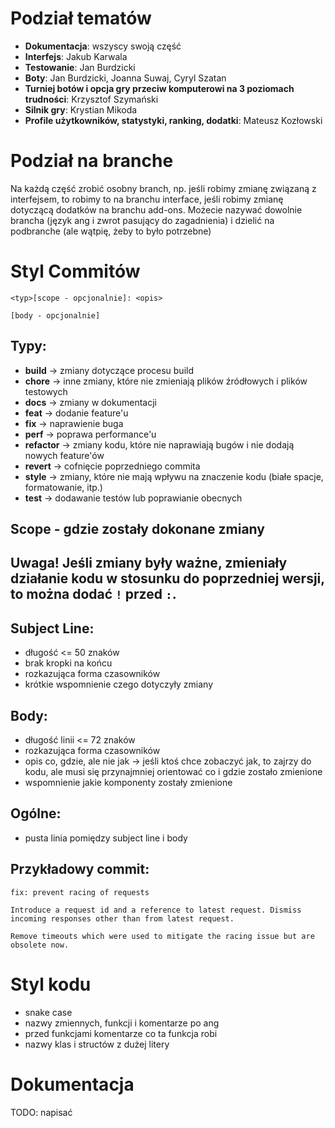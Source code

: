 # Podział tematów

* **Dokumentacja**: wszyscy swoją część
* **Interfejs**: Jakub Karwala
* **Testowanie**: Jan Burdzicki
* **Boty**: Jan Burdzicki, Joanna Suwaj, Cyryl Szatan
* **Turniej botów i opcja gry przeciw komputerowi na 3 poziomach trudności**: Krzysztof Szymański
* **Silnik gry**: Krystian Mikoda
* **Profile użytkowników, statystyki, ranking, dodatki**: Mateusz Kozłowski

# Podział na branche

Na każdą część zrobić osobny branch, np. jeśli robimy zmianę związaną z interfejsem, to robimy to na branchu interface, jeśli robimy zmianę dotyczącą dodatków na branchu add-ons. Możecie nazywać dowolnie brancha (język ang i zwrot pasujący do zagadnienia) i dzielić na podbranche (ale wątpię, żeby to było potrzebne)

# Styl Commitów

```
<typ>[scope - opcjonalnie]: <opis>

[body - opcjonalnie]
```

## Typy:

* **build** -> zmiany dotyczące procesu build
* **chore** -> inne zmiany, które nie zmieniają plików źródłowych i plików testowych
* **docs** -> zmiany w dokumentacji
* **feat** -> dodanie feature'u
* **fix** -> naprawienie buga
* **perf** -> poprawa performance'u
* **refactor** -> zmiany kodu, które nie naprawiają bugów i nie dodają nowych feature'ów
* **revert** -> cofnięcie poprzedniego commita
* **style** -> zmiany, które nie mają wpływu na znaczenie kodu (białe spacje, formatowanie, itp.)
* **test** -> dodawanie testów lub poprawianie obecnych

## Scope - gdzie zostały dokonane zmiany

## Uwaga! Jeśli zmiany były ważne, zmieniały działanie kodu w stosunku do poprzedniej wersji, to można dodać `!` przed `:`.

## Subject Line:

* długość <= 50 znaków
* brak kropki na końcu
* rozkazująca forma czasowników
* krótkie wspomnienie czego dotyczyły zmiany

## Body:

* długość linii <= 72 znaków
* rozkazująca forma czasowników
* opis co, gdzie, ale nie jak -> jeśli ktoś chce zobaczyć jak, to zajrzy do kodu, ale musi się przynajmniej orientować co i gdzie zostało zmienione
* wspomnienie jakie komponenty zostały zmienione

## Ogólne:

* pusta linia pomiędzy subject line i body

## Przykładowy commit:

```
fix: prevent racing of requests

Introduce a request id and a reference to latest request. Dismiss
incoming responses other than from latest request.

Remove timeouts which were used to mitigate the racing issue but are
obsolete now.
```

# Styl kodu

* snake case
* nazwy zmiennych, funkcji i komentarze po ang
* przed funkcjami komentarze co ta funkcja robi
* nazwy klas i structów z dużej litery

# Dokumentacja

TODO: napisać